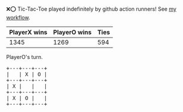 :x::o: Tic-Tac-Toe played indefinitely by github action runners! See [my workflow](.github/workflows/play.yaml).

|PlayerX wins|PlayerO wins|Ties|
|-|-|-|
|1345|1269|594|

PlayerO's turn.

<pre>
+---+---+---+
|   | X | O |
+---+---+---+
| X |   |   |
+---+---+---+
| X | O |   |
+---+---+---+
</pre>